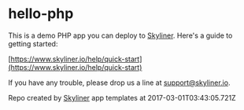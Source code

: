 # hello-php

This is a demo PHP app you can deploy to [Skyliner](https://www.skyliner.io). Here's a guide to getting started:

[https://www.skyliner.io/help/quick-start](https://www.skyliner.io/help/quick-start)

If you have any trouble, please drop us a line at [support@skyliner.io](mailto:support@skyliner.io?Subject=Help%20with%20hello-php).

Repo created by [Skyliner](https://www.skyliner.io) app templates at 2017-03-01T03:43:05.721Z